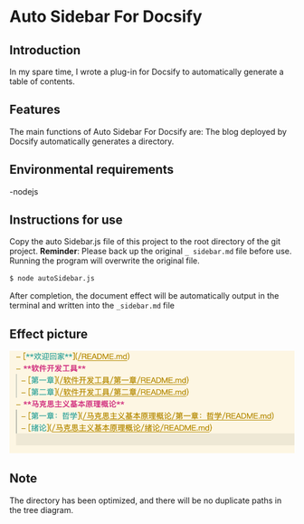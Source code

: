# Auto Sidebar For Docsify
## Introduction
In my spare time, I wrote a plug-in for Docsify to automatically generate a table of contents.
## Features
The main functions of Auto Sidebar For Docsify are: The blog deployed by Docsify automatically generates a directory.
## Environmental requirements
-nodejs
## Instructions for use
Copy the auto Sidebar.js file of this project to the root directory of the git project.
**Reminder**: Please back up the original `_ sidebar.md` file before use. Running the program will overwrite the original file.
```bash
$ node autoSidebar.js
```
After completion, the document effect will be automatically output in the terminal and written into the `_sidebar.md` file
## Effect picture
![](img/2021-03-12-12-42-08.png)
## Note
The directory has been optimized, and there will be no duplicate paths in the tree diagram.